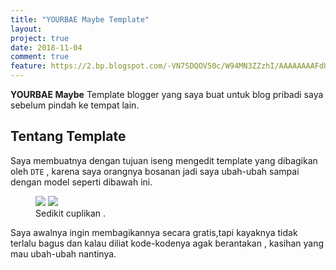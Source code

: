 ```yaml
---
title: "YOURBAE Maybe Template"
layout: 
project: true
date: 2018-11-04
comment: true
feature: https://2.bp.blogspot.com/-VN7SDQOV50c/W94MN3ZZzhI/AAAAAAAAFdU/vmsfu2EaD5U_nJvXIHfGi-INMPTPfgJLACLcBGAs/s1600/coding.jpg
---
```


**YOURBAE Maybe** Template blogger yang saya buat untuk blog pribadi saya sebelum pindah ke tempat lain.

## Tentang Template
Saya membuatnya dengan tujuan iseng mengedit template yang dibagikan oleh `DTE` , karena saya orangnya bosanan jadi saya ubah-ubah sampai dengan model seperti dibawah ini.
<figure class="half">
	<img src="https://3.bp.blogspot.com/--E602hx_mmU/W94LpisTY4I/AAAAAAAAFdE/Ie4KlOw5N78fzfBwaOpMZM9TktRyM8wNACLcBGAs/s1600/homepage.png">
	<img src="https://3.bp.blogspot.com/-34ZpefeEyXU/W94LsB9B58I/AAAAAAAAFdI/WgjYpDAvUdor83KgRGFuEWcJ9RR27NgfwCLcBGAs/s1600/post.png">
	<figcaption>Sedikit cuplikan .</figcaption>
</figure>
Saya awalnya ingin membagikannya secara gratis,tapi kayaknya tidak terlalu bagus dan kalau diliat kode-kodenya agak berantakan , kasihan yang mau ubah-ubah nantinya.

